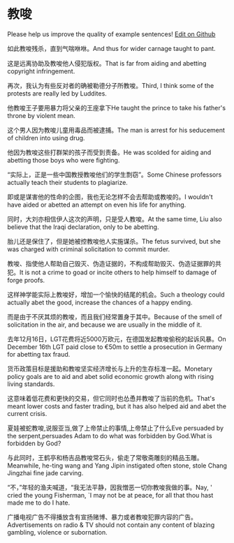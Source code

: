 # 教唆

Please help us improve the quality of example sentences! [Edit on Github](https://github.com/jiyushe/jiyu-example-sentence-source/blob/main/chinese/jiaosuo.md)

<p><span class="chinese">如此教唆残杀，直到气喘咻咻。</span><span class="english">And thus for wider carnage taught to pant.</span></p>

<p><span class="chinese">这是远离协助及教唆他人侵犯版权。</span><span class="english">That is far from aiding and abetting copyright infringement.</span></p>

<p><span class="chinese">再次，我认为有些反对者的确被勒德分子所教唆。</span><span class="english">Third, I think some of the protests are really led by Luddites.</span></p>

<p><span class="chinese">他教唆王子要用暴力将父亲的王座拿下</span><span class="english">He taught the prince to take his father's throne by violent mean.</span></p>

<p><span class="chinese">这个男人因为教唆儿童用毒品而被逮捕。</span><span class="english">The man is arrest for his seducement of children into using drug.</span></p>

<p><span class="chinese">他因为教唆这些打群架的孩子而受到责备。</span><span class="english">He was scolded for aiding and abetting those boys who were fighting.</span></p>

<p><span class="chinese">“实际上，正是一些中国教授教唆他们的学生剽窃”。</span><span class="english">Some Chinese professors actually teach their students to plagiarize.</span></p>

<p><span class="chinese">即或是谋害他的性命的企图，我也无论怎样不会去帮助或教唆的。</span><span class="english">I wouldn't have aided or abetted an attempt on even his life for anything.</span></p>

<p><span class="chinese">同时，大刘亦相信伊人这次的声明，只是受人教唆。</span><span class="english">At the same time, Liu also believe that the Iraqi declaration, only to be abetting.</span></p>

<p><span class="chinese">胎儿还是保住了，但是她被控教唆他人实施谋杀。</span><span class="english">The fetus survived, but she was charged with criminal solicitation to commit murder.</span></p>

<p><span class="chinese">教唆、指使他人帮助自己毁灭、伪造证据的，不构成帮助毁灭、伪造证据罪的共犯。</span><span class="english">It is not a crime to goad or incite others to help himself to damage of forge proofs.</span></p>

<p><span class="chinese">这样神学能实际上教唆好，增加一个愉快的结尾的机会。</span><span class="english">Such a theology could actually abet the good, increase the chances of a happy ending.</span></p>

<p><span class="chinese">而是由于不厌其烦的教唆，而且我们经常置身于其中。</span><span class="english">Because of the smell of solicitation in the air, and because we are usually in the middle of it.</span></p>

<p><span class="chinese">去年12月16日，LGT花费将近5000万欧元，在德国发起教唆偷税的起诉风暴。</span><span class="english">On December 16th LGT paid close to €50m to settle a prosecution in Germany for abetting tax fraud.</span></p>

<p><span class="chinese">货币政策目标是援助和教唆坚实经济增长与上升的生存标准一起。</span><span class="english">Monetary policy goals are to aid and abet solid economic growth along with rising living standards.</span></p>

<p><span class="chinese">这意味着低花费和更快的交易，但它同时也怂恿并教唆了当前的危机。</span><span class="english">That's meant lower costs and faster trading, but it has also helped aid and abet the current crisis.</span></p>

<p><span class="chinese">夏娃被蛇教唆,说服亚当,做了上帝禁止的事情,上帝禁止了什么</span><span class="english">Eve persuaded by the serpent,persuades Adam to do what was forbidden by God.What is forbidden by God?</span></p>

<p><span class="chinese">与此同时，王鹤亭和杨吉品教唆常石头，偷走了常敬斋雕刻的精品玉雕。</span><span class="english">Meanwhile, he-ting wang and Yang Jipin instigated often stone, stole Chang Jingzhai fine jade carving.</span></p>

<p><span class="chinese">“不，”年轻的渔夫喊道，“我无法平静，因我憎恶一切你教唆我做的事。</span><span class="english">Nay, ' cried the young Fisherman, `I may not be at peace, for all that thou hast made me to do I hate.</span></p>

<p><span class="chinese">广播电视广告不得播放含有宣扬赌博、暴力或者教唆犯罪内容的广告。</span><span class="english">Advertisements on radio & TV should not contain any content of blazing gambling, violence or subornation.</span></p>

